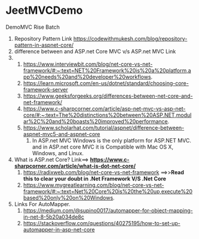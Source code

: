 # JeetMVCDemo
DemoMVC Rise Batch

1. Repository Pattern Link https://codewithmukesh.com/blog/repository-pattern-in-aspnet-core/
2. difference between and ASP.net Core MVC v/s ASP.net MVC Link
3.   1. https://www.interviewbit.com/blog/net-core-vs-net-framework/#:~:text=NET%20Framework%20is%20a%20platform,app%20needs%20and%20developer%20workflows.
     2. https://learn.microsoft.com/en-us/dotnet/standard/choosing-core-framework-server
     3. https://www.geeksforgeeks.org/differences-between-net-core-and-net-framework/
     4. https://www.c-sharpcorner.com/article/asp-net-mvc-vs-asp-net-core/#:~:text=The%20distinctions%20between%20ASP.NET,modular%2C%20and%20boasts%20improved%20performance.
     5. https://www.scholarhat.com/tutorial/aspnet/difference-between-aspnet-mvc5-and-aspnet-core
        1. In ASP.net MVC Windows is the only platform for ASP.NET MVC. and in ASP.net core MVC it is Compatible with Mac OS X, Windows, and Linux.
4. What is ASP.net Core? Link==> **https://www.c-sharpcorner.com/article/what-is-dot-net-core/**
     1. https://radixweb.com/blog/net-core-vs-net-framework ==>>**Read this to clear your doubt in .Net Framework V/S .Net Core**
     2. https://www.mygreatlearning.com/blog/net-core-vs-net-framework/#:~:text=Net%20Core%20is%20the%20up,execute%20based%20only%20on%20Windows.
5. Links For AutoMapper.
     1. https://medium.com/@supino0017/automapper-for-object-mapping-in-net-8-5b20a034de8c
     2. https://stackoverflow.com/questions/40275195/how-to-set-up-automapper-in-asp-net-core
   
